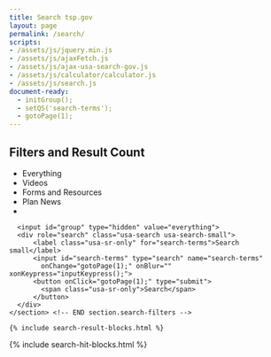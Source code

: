 ```yaml
---
title: Search tsp.gov
layout: page
permalink: /search/
scripts:
- /assets/js/jquery.min.js
- /assets/js/ajaxFetch.js
- /assets/js/ajax-usa-search-gov.js
- /assets/js/calculator/calculator.js
- /assets/js/search.js
document-ready:
  - initGroup();
  - setQS('search-terms');
  - gotoPage(1);
---
```


<div class="usa-grid-full search">
  <div class="usa-width-one-whole">
    <section class="search-filters">
      <div class="filter-block">
      <!-- Filters -->
        <h2 class="sr-only">Filters and Result Count</h2>
        <ul class="usa-unstyled-list flex wrap filters">
        <li id="everything" onClick="selectSearchGroup('everything', true);" class="group-option">Everything</li>
        <li id="videos" onClick="selectSearchGroup('videos', true);" class="group-option">Videos</li>
        <li id="forms" onClick="selectSearchGroup('forms', true);" class="group-option">Forms and Resources</li>
        <li id="plan-news" onClick="selectSearchGroup('plan-news', true);" class="group-option">Plan News</li>
        <li><span id="results-count"></span></li>
        </ul>
      </div>

      <input id="group" type="hidden" value="everything">
      <div role="search" class="usa-search usa-search-small">
          <label class="usa-sr-only" for="search-terms">Search small</label>
          <input id="search-terms" type="search" name="search-terms"
            onChange="gotoPage(1);" onBlur="" xonKeypress="inputKeypress();">
          <button onClick="gotoPage(1);" type="submit">
            <span class="usa-sr-only">Search</span>
          </button>
      </div>
    </section> <!-- END section.search-filters -->

    {% include search-result-blocks.html %}
  </div> <!-- END div.usa-width-one-whole -->
</div> <!-- END div.usa-grid-full -->

{% include search-hit-blocks.html %}
